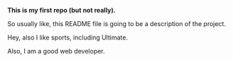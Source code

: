 **This is my first repo (but not really).**

So usually like, this README file is going to be a description of the project.



Hey, also I like sports, including Ultimate.


Also, I am a good web developer.